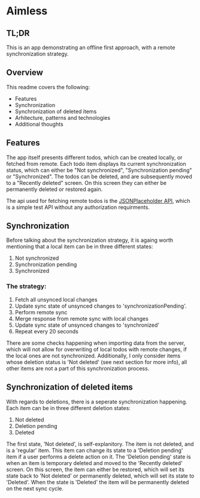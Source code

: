 # Aimless

## TL;DR
This is an app demonstrating an offline first approach, with a remote synchronization strategy. 

## Overview
This readme covers the following:
- Features
- Synchronization
- Synchronization of deleted items
- Arhitecture, patterns and technologies
- Additional thoughts

## Features
The app itself presents different todos, which can be created locally, or fetched from remote. Each todo item displays its current synchronization status, 
which can either be "Not synchronized", "Synchronization pending" or "Synchronized". The todos can be deleted, and are subsequently moved to a "Recently deleted" screen. 
On this screen they can either be permanently deleted
or restored again. 

The api used for fetching remote todos is the [JSONPlaceholder API](https://jsonplaceholder.typicode.com/), which is a simple test API without 
any authorization requirments. 

## Synchronization

Before talking about the synchronization strategy, it is againg worth mentioning that a local item can be in three different states:
1. Not synchronized
2. Synchronization pending
3. Synchronized

### The strategy:
1. Fetch all unsynced local changes
2. Update sync state of unsynced changes to 'synchronizationPending'.
3. Perform remote sync
4. Merge response from remote sync with local changes
6. Update sync state of unsynced changes to 'synchronized'
7. Repeat every 20 seconds

There are some checks happening when importing data from the server, which will not allow for overwriting of local todos with remote
changes, if the local ones are not synchronized. Additionally, I only consider items whose deletion status is 'Not deleted' (see next section for more info), 
all other items are not a part of this synchronization process.

## Synchronization of deleted items
With regards to deletions, there is a seperate synchronization happening. Each item can be in three different deletion states:
1. Not deleted
2. Deletion pending
3. Deleted

The first state, 'Not deleted', is self-explanitory. The item is not deleted, and is a 'regular' item. This item can change its state to a 
'Deletion pending' item if a user performs a delete action on it. The 'Deletion pending' state is when an item is temporary deleted and 
moved to the 'Recently deleted' screen. On this screen, the item can either be restored, which will set its state back to 'Not deleted' 
or permanently deleted, which will set its state to 'Deleted'. When the state is 'Deleted' the item will be permanently deleted on the next
sync cycle.


